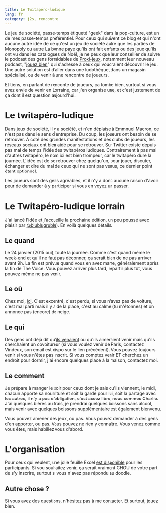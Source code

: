 ```yaml
---
title: Le Twitapéro-ludique
lang: fr
category: j2s, rencontre
---
```


Le jeu de société, passe-temps étiqueté "geek" dans la pop-culture, est un de
mes passe-temps préférentiel. Pour ceux qui suivent ce blog et qui n'ont aucune
autre idée de ce qu'est un jeu de société autre que les parties de Monopoly ou
autre La bonne paye qu'ils ont fait enfants ou des jeux qu'ils ont vu dans les
catalogues de Noël, je ne peux que leur conseiller de suivre le podcast des gens
formidables de [Proxi-jeux](http://podcast.proxi-jeux.fr), notamment leur nouveau
podcast, "[jouez bien](http://podcast.proxi-jeux.fr/category/jouez-bien/)" qui
s'adresse à ceux qui voudraient découvrir le jeu. Une autre solution est d'aller
dans une ludothèque, dans un magasin spécialisé, ou de venir à une rencontre de
joueurs.

Et tiens, en parlant de renconte de joueurs, ça tombe bien, surtout si vous avez
envie de venir en Lorraine, car j'en organise une, et c'est justement de ça dont
il est question aujourd'hui.

# Le twitapéro-ludique


Dans jeux de société, il y a société, et n'en déplaise à Emmnuel Macron, ce
n'est pas dans le sens d'entreprise. Du coup, les joueurs ont besoin de se
retrouver. À coté des grandes manifestations et des clubs de joueurs, les
réseaux sociaux ont bien aidé pour se retrouver. Sur Twitter existe depuis pas
mal de temps l'idée des twitapéros ludiques. Contrairement à pas mal d'autres
twitapéro, le nom ici est bien trompeur, car le twitapéro dure la journée.
L'idée est de se retrouver chez quelqu'un, pour jouer, discuter, échanger et
dire du mal de ceux qui ne sont pas venus, ce dernier point étant optionnel.

Les joueurs sont des gens agréables, et il n'y a donc aucune raison d'avoir peur
de demander à y participer si vous en voyez un passer.

# Le Twitapéro-ludique lorrain

J'ai lancé l'idée et j'accueille la prochaine édition, un peu poussé avec
plaisir par [@blublugrublu](https://twitter.com/blublugrublu)). En voilà
quelques détails.

## Le quand

Le 24 janvier (2015 oui), toute la journée. Comme c'est quand même le week-end et
qu'il ne faut pas déconner, ça serait bien de ne pas arriver avant 9h. La fin
est prévue quand vous en avez marre, généralement après la fin de The Voice.
Vous pouvez arriver plus tard, repartir plus tôt, vous pouvez même ne pas venir.

## Le où

Chez moi, [ici](https://goo.gl/maps/NXvQQ). C'est excentré, c'est perdu, si vous
n'avez pas de voiture, c'est mal parti mais il y a de la place, c'est au calme
(tu m'étonnes) et on annonce pas (encore) de neige.

## Le qui

Des gens ont déjà dit qu'[ils venaient](http://doodle.com/6vnvairqwqagh3xw) ou
qu'ils aimeraient venir mais qu'ils cherchaient un covoitureur (si vous voulez
venir de Paris, contactez Vindeux, son email est dispo sur le lien précédent).
Vous pouvez toujours venir si vous n'êtes pas inscrit. Si vous comptez venir ET
cherchez un endroit pour dormir, j'ai encore quelques place à la maison,
contactez moi.

## Le comment

Je prépare à manger le soir pour ceux dont je sais qu'ils viennent, le midi,
chacun apporte sa nourriture et soit la garde pour lui, soit la partage avec les
autres, il n'y a pas d'obligation, c'est assez libre, nous sommes Charlie. J'ai
quelques bières au frais, je prendrai quelques boissons sans alcool, mais venir
avec quelques boissons supplémentaire est également bienvenu.

Vous pouvez amener des jeux, ou pas. Vous pouvez demander à des gens d'en
apporter, ou pas. Vous pouvez ne rien y connaître. Vous venez comme vous êtes,
mais habillez vous d'abord. 

# L'organisation

Pour ceux qui veulent, une jolie feuille Excel
[est disponible](https://docs.google.com/spreadsheets/d/1DysLpiTP9mOaqN669ER21jtWJ8JAxI5xwsEB9Kyuuec/edit?usp=sharing) pour les
participants. Si vou souhaitez venir, ça serait vraiment CHOU de votre part de
s'y inscrire, surtout si vous n'avez pas répondu au doodle.

## Autre chose ?

Si vous avez des questions, n'hésitez pas à me contacter. Et surtout, jouez
bien.
